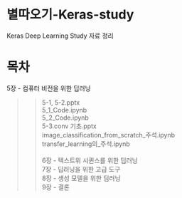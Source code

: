 # 별따오기-Keras-study

Keras Deep Learning Study 자료 정리

# 목차

5장 - 컴퓨터 비전을 위한 딥러닝 
  >> 5-1, 5-2.pptx \
  >> 5_1_Code.ipynb \
  >> 5_2_Code.ipynb \
  >> 5-3.conv 기초.pptx \
  >> image_classification_from_scratch_주석.ipynb \
  >> transfer_learning의_주석.ipynb \
\
6장 - 텍스트위 시퀸스를 위한 딥러닝 \
7장 - 딥러닝을 위한 고급 도구 \
8장 - 생성 모델을 위한 딥러닝 \
9장 - 결론
